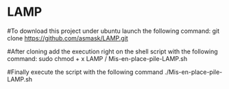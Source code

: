 # LAMP
#To download this project under ubuntu launch the following command:
  git clone https://github.com/asmask/LAMP.git

#After cloning add the execution right on the shell script with the following command:
  sudo chmod + x LAMP / Mis-en-place-pile-LAMP.sh
 
#Finally execute the script with the following command
./Mis-en-place-pile-LAMP.sh
